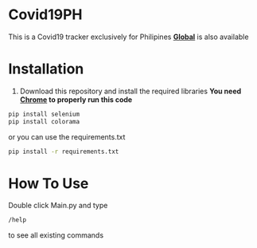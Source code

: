 # Covid19PH
This is a Covid19 tracker exclusively for Philipines **[Global](https://github.com/jostimian/Covid19-project-)** is also available
# Installation
1. Download this repository and install the required libraries **You need[ Chrome](https://www.google.com/intl/en_ph/chrome/) to properly run this code**

```bash
pip install selenium
pip install colorama
```
or you can use the requirements.txt
```bash
pip install -r requirements.txt
```
# How To Use
Double click Main.py and type 
```bash
/help
``` 
to see all existing commands
